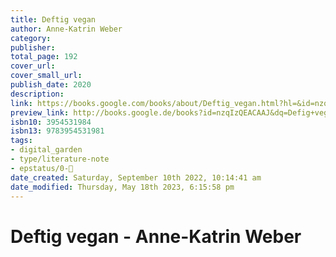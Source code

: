 ```yaml
---
title: Deftig vegan
author: Anne-Katrin Weber
category: 
publisher: 
total_page: 192
cover_url: 
cover_small_url: 
publish_date: 2020
description: 
link: https://books.google.com/books/about/Deftig_vegan.html?hl=&id=nzqIzQEACAAJ
preview_link: http://books.google.de/books?id=nzqIzQEACAAJ&dq=Defig+vegan&hl=&as_pt=BOOKS&cd=1&source=gbs_api
isbn10: 3954531984
isbn13: 9783954531981
tags:
- digital_garden
- type/literature-note
- epstatus/0-🌰
date_created: Saturday, September 10th 2022, 10:14:41 am
date_modified: Thursday, May 18th 2023, 6:15:58 pm
---
```

# Deftig vegan - Anne-Katrin Weber
